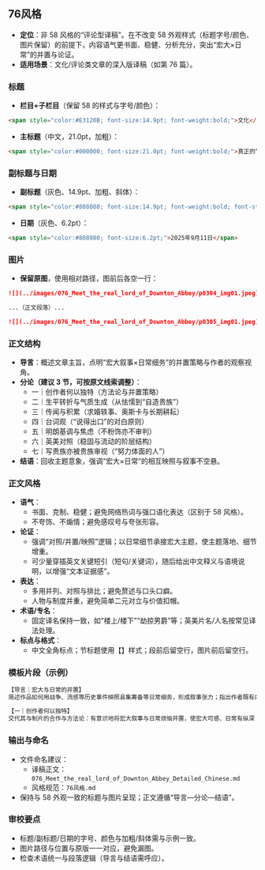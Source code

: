 ## 76风格

- **定位**：非 58 风格的“评论型译稿”。在不改变 58 外观样式（标题字号/颜色、图片保留）的前提下，内容语气更书面、稳健、分析充分，突出“宏大×日常”的并置与论证。
- **适用场景**：文化/评论类文章的深入版译稿（如第 76 篇）。

### 标题
- **栏目+子栏目**（保留 58 的样式与字号/颜色）：
```html
<span style="color:#E3120B; font-size:14.9pt; font-weight:bold;">文化</span> <span style="color:#000000; font-size:14.9pt; font-weight:bold;">| 屏幕上的贵族</span>
```
- **主标题**（中文，21.0pt，加粗）：
```html
<span style="color:#000000; font-size:21.0pt; font-weight:bold;">真正的“唐顿”勋爵：朱利安·费罗斯</span>
```

### 副标题与日期
- **副标题**（灰色、14.9pt、加粗、斜体）：
```html
<span style="color:#808080; font-size:14.9pt; font-weight:bold; font-style:italic;">他是当代英国“阶级叙事”的头号记录者</span>
```
- **日期**（灰色、6.2pt）：
```html
<span style="color:#808080; font-size:6.2pt;">2025年9月11日</span>
```

### 图片
- **保留原图**，使用相对路径，图前后各空一行：
```markdown
![](../images/076_Meet_the_real_lord_of_Downton_Abbey/p0304_img01.jpeg)

...（正文段落）...

![](../images/076_Meet_the_real_lord_of_Downton_Abbey/p0305_img01.jpeg)
```

### 正文结构
- **导言**：概述文章主旨，点明“宏大叙事×日常细务”的并置策略与作者的观察视角。
- **分论（建议 3 节，可按原文线索调整）**：
  - 一｜创作者何以独特（方法论与并置策略）
  - 二｜生平转折与气质生成（从怯懦到“自造贵族”）
  - 三｜传闻与积累（求婚轶事、奥斯卡与长期耕耘）
  - 四｜台词观（“说得出口”的对白原则）
  - 五｜明朗基调与焦虑（不粉饰亦不审判）
  - 六｜英美对照（稳固与流动的阶层结构）
  - 七｜写贵族亦被贵族审视（“努力体面的人”）
- **结语**：回收主题意象，强调“宏大×日常”的相互映照与叙事不空悬。

### 正文风格
- **语气**：
  - 书面、克制、稳健；避免网络热词与强口语化表达（区别于 58 风格）。
  - 不夸饰、不煽情；避免感叹号与夸张形容。
- **论证**：
  - 强调“对照/并置/映照”逻辑；以日常细节承接宏大主题，使主题落地、细节增重。
  - 可少量穿插英文关键短引（短句/关键词），随后给出中文释义与语境说明，以增强“文本证据感”。
- **表达**：
  - 多用并列、对照与排比；避免赘述与口头口癖。
  - 人物与制度并重，避免简单二元对立与价值扣帽。
- **术语/专名**：
  - 固定译名保持一致，如“楼上/楼下”“劫掠男爵”等；英美片名/人名按常见译法处理。
- **标点与格式**：
  - 中文全角标点；节标题使用【】样式；段前后留空行，图片前后留空行。

### 模板片段（示例）
```markdown
【导言｜宏大与日常的并置】
简述作品如何用战争、流感等历史事件映照县集筹备等日常细务，形成叙事张力；指出作者既有内部经验，又具观察者冷静，使主题不空悬。

【一｜创作者何以独特】
交代其与制片的合作与方法论：有意识地将宏大叙事与日常烦恼并置，使宏大可感、日常有纵深；“楼上/楼下”互为镜像而不被简化。
```

### 输出与命名
- 文件命名建议：
  - 译稿正文：`076_Meet_the_real_lord_of_Downton_Abbey_Detailed_Chinese.md`
  - 风格规范：`76风格.md`
- 保持与 58 外观一致的标题与图片呈现；正文遵循“导言—分论—结语”。

### 审校要点
- 标题/副标题/日期的字号、颜色与加粗/斜体需与示例一致。
- 图片路径与位置与原版一一对应，避免漏图。
- 检查术语统一与段落逻辑（导言与结语需呼应）。
